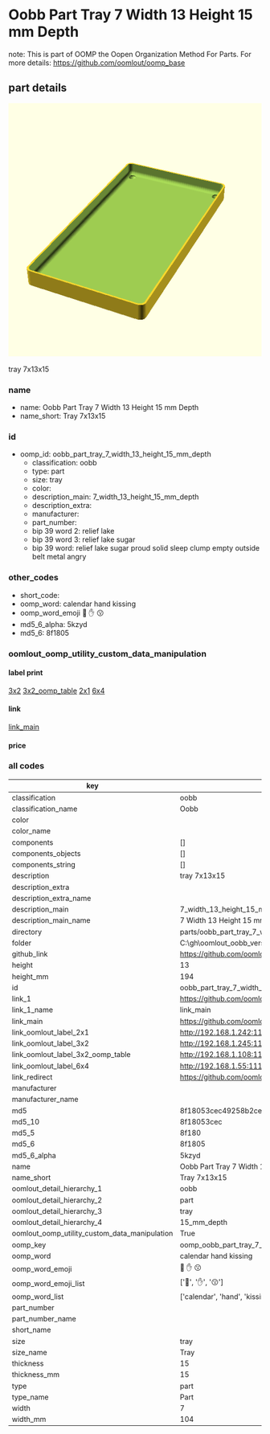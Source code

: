 # Oobb Part Tray 7 Width 13 Height 15 mm Depth  

note: This is part of OOMP the Oopen Organization Method For Parts. For more details: https://github.com/oomlout/oomp_base

##  part details
  

[![](3dpr.png)](3dpr.png)

tray 7x13x15



### name
* name: Oobb Part Tray 7 Width 13 Height 15 mm Depth
* name_short: Tray 7x13x15 
### id
* oomp_id: oobb_part_tray_7_width_13_height_15_mm_depth
  * classification: oobb
  * type: part
  * size: tray
  * color: 
  * description_main: 7_width_13_height_15_mm_depth
  * description_extra: 
  * manufacturer: 
  * part_number: 
  * bip 39 word 2: relief lake
  * bip 39 word 3: relief lake sugar
  * bip 39 word: relief lake sugar proud solid sleep clump empty outside belt metal angry

### other_codes
* short_code: 
* oomp_word: calendar hand kissing
* oomp_word_emoji :calendar: :hand: :kissing:
* md5_6_alpha: 5kzyd
* md5_6: 8f1805






### oomlout_oomp_utility_custom_data_manipulation
#### label print
[3x2](http://192.168.1.245:1112/?label=oomp%205kzyd)
[3x2_oomp_table](http://192.168.1.108:1112/?label=oomp%205kzyd)
[2x1](http://192.168.1.242:1112/?label=oomp%205kzyd)
[6x4](http://192.168.1.55:1112/?label=oomp%205kzyd)    

#### link

[link_main](https://github.com/oomlout/oomlout_oobb_version_4_generated_parts/tree/main/navigation_oomp/oobb/part/tray/7_width_13_height_15_mm_depth/part)                              

#### price







### all codes 
| key | value |  
| --- | --- |  
| classification | oobb |  
| classification_name | Oobb |  
| color |  |  
| color_name |  |  
| components | [] |  
| components_objects | [] |  
| components_string | [] |  
| description | tray 7x13x15 |  
| description_extra |  |  
| description_extra_name |  |  
| description_main | 7_width_13_height_15_mm_depth |  
| description_main_name | 7 Width 13 Height 15 mm Depth |  
| directory | parts/oobb_part_tray_7_width_13_height_15_mm_depth |  
| folder | C:\gh\oomlout_oobb_version_4_generated_parts\parts\oobb_part_tray_7_width_13_height_15_mm_depth |  
| github_link | https://github.com/oomlout/oomlout_oomp_part_src/tree/main/parts/oobb_part_tray_7_width_13_height_15_mm_depth |  
| height | 13 |  
| height_mm | 194 |  
| id | oobb_part_tray_7_width_13_height_15_mm_depth |  
| link_1 | https://github.com/oomlout/oomlout_oobb_version_4_generated_parts/tree/main/navigation_oomp/oobb/part/tray/7_width_13_height_15_mm_depth/part |  
| link_1_name | link_main |  
| link_main | https://github.com/oomlout/oomlout_oobb_version_4_generated_parts/tree/main/navigation_oomp/oobb/part/tray/7_width_13_height_15_mm_depth/part |  
| link_oomlout_label_2x1 | http://192.168.1.242:1112/?label=oomp%205kzyd |  
| link_oomlout_label_3x2 | http://192.168.1.245:1112/?label=oomp%205kzyd |  
| link_oomlout_label_3x2_oomp_table | http://192.168.1.108:1112/?label=oomp%205kzyd |  
| link_oomlout_label_6x4 | http://192.168.1.55:1112/?label=oomp%205kzyd |  
| link_redirect | https://github.com/oomlout/oomlout_oobb_version_4_generated_parts/tree/main/parts/oobb_tray_07_13_15 |  
| manufacturer |  |  
| manufacturer_name |  |  
| md5 | 8f18053cec49258b2ce75acdb19f2daa |  
| md5_10 | 8f18053cec |  
| md5_5 | 8f180 |  
| md5_6 | 8f1805 |  
| md5_6_alpha | 5kzyd |  
| name | Oobb Part Tray 7 Width 13 Height 15 mm Depth |  
| name_short | Tray 7x13x15  |  
| oomlout_detail_hierarchy_1 | oobb |  
| oomlout_detail_hierarchy_2 | part |  
| oomlout_detail_hierarchy_3 | tray |  
| oomlout_detail_hierarchy_4 | 15_mm_depth |  
| oomlout_oomp_utility_custom_data_manipulation | True |  
| oomp_key | oomp_oobb_part_tray_7_width_13_height_15_mm_depth |  
| oomp_word | calendar hand kissing |  
| oomp_word_emoji | :calendar: :hand: :kissing: |  
| oomp_word_emoji_list | [':calendar:', ':hand:', ':kissing:'] |  
| oomp_word_list | ['calendar', 'hand', 'kissing'] |  
| part_number |  |  
| part_number_name |  |  
| short_name |  |  
| size | tray |  
| size_name | Tray |  
| thickness | 15 |  
| thickness_mm | 15 |  
| type | part |  
| type_name | Part |  
| width | 7 |  
| width_mm | 104 |  
